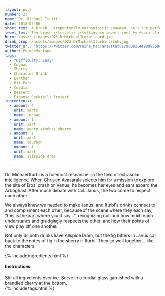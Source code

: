 ```yaml
---
layout: post
number: 23
name: Dr. Michael Iturbi
date: 2018-02-06
short_text: A brash, unrepentently enthsuiastic showman, he's the perfect foil for Janus. 
tweet_text: The brash extrasolar intelligence expert sent by Avasarala to see what's happening at Eros' crash site on Venus.
hero: /assets/images/023-DrMichaelIturbi-card.jpg
drink_crop: /assets/images/023-DrMichaelIturbi-drink.jpg
twitter_url: "https://twitter.com/Paine_MacTane/status/960921449098858498"
author: Paine×Mactane
tags: 
  - "Difficulty: Easy"
  - Cognac
  - Sherry
  - Character Drink
  - Earther
  - Bit Part
  - Cordial
  - Dessert
  - Expanse Cocktails Project
ingredients:
  - amount: 4
    unit: parts
    name: cognac
  - amount: 1
    unit: part
    name: pedro ximénez sherry
  - amount: 1
    unit: part
    name: bourbon
  - amount: 1
    unit: part
    name: allspice dram

---
```


Dr. Michael Iturbi is a foremost researcher in the field of extrasolar intelligence. When Chrisjen Avasarala selects him for a mission to explore the site of Eros’ crash on Venus, he becomes her eyes and ears aboard the Arboghast. After much debate with Col. Janus, the two come to respect each other.

We always knew we needed to make Janus' and Iturbi's drinks connect to and complement each other, because of the scene where they each say, "this is the part where you'd say...", recognizing out loud how much each understands and grudgingly respects the other, and how their points of view play off one another. 

Not only do both drinks have Allspice Dram, but the fig bitters in Janus call back to the notes of fig in the sherry in Iturbi. They go well together... like the characters.

{% include ingredients.html %}

#### Instructions:

Stir all ingredients over ice. Serve in a cordial glass garnished with a brandied cherry at the bottom.  
{% include tags.html %}
